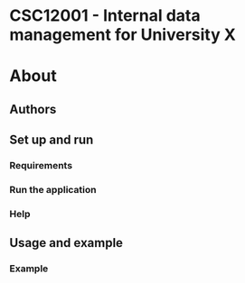 # CSC12001 - Internal data management for University X

# About

## Authors

## Set up and run

### Requirements

### Run the application

### Help

## Usage and example

### Example

